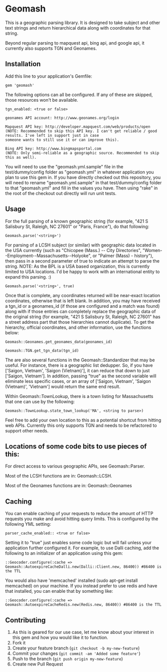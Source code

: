 # Geomash

This is a geographic parsing library. It is designed to take subject and other text strings and return hierarchical data
along with coordinates for that string.

Beyond regular parsing to mapquest api, bing api, and google api, it currently also supports TGN and Geonames.

## Installation

Add this line to your application's Gemfile:

    gem 'geomash'

The following options can all be configured. If any of these are skipped, those resources won't be
available.

    tgn_enabled: <true or false>

    geonames API account: http://www.geonames.org/login

    Mapquest API key: http://developer.mapquest.com/web/products/open
    (NOTE: Recommended to skip this API key. I can't get reliable / good results. I've left in support just in case
    someone wants to still use it or can improve this).

    Bing API key: http://www.bingmapsportal.com
    (NOTE: Only semi-reliable as a geographic source. Recommended to skip this as well).

You will need to use the "geomash.yml.sample" file in the test/dummy/config folder as "geomash.yml" in whatever
application you plan to use this gem in. If you have directly checked out this repository, you will need to rename
"geomash.yml.sample" in that test/dummy/config folder to that "geomash.yml" and fill in the values you have. Then using
"rake" in the root of the checkout out directly will run unit tests.

## Usage

For the full parsing of a known geographic string (for example, "421 S Salisbury St, Raleigh, NC 27601" or
"Paris, France"), do that following:

    Geomash.parse('<string>')

For parsing of a LCSH subject (or similar) with geographic data located in the USA currently (such as
"Chicopee (Mass.) -- City Directories", "Women--Employment--Massachusetts--Holyoke", or "Palmer (Mass) - history"),
then pass in a second parameter of true to indicate an attempt to parse the string. NOTE: As the BPL is a USA based
organization, this is currently limited to USA locations. I'd be happy to work with an international entity to expand
this parsing. :)

    Geomash.parse('<string>', true)

Once that is complete, any coordinates returned will be near-exact location coordinates, otherwise that is left blank.
In addition, you may have received a tgn_id or a geonames_id (if those are configured and a match was found) along with
if those entries can completely replace the geographic data of the original string (for example,
"421 S Salisbury St, Raleigh, NC 27601" has a street address part that those hierarchies cannot duplicate).
To get the hierarchy, official coordinates, and other information, use the functions below:

    Geomash::Geonames.get_geonames_data(geonames_id)

    Geomash::TGN.get_tgn_data(tgn_id)

The are also several functions in the Geomash::Standardizer that may be useful. For instance, there is a geographic list
dedupper. So, if you have ['Saigon, Vietnam', 'Saigon (Vietnam)'], it can reduce that down to just ['Saigon, Vietnam'].
In addition, passing "true" as the second variable will eliminate less specific cases, or an array of
['Saigon, Vietnam', 'Saigon (Vietnam)', 'Vietnam'] would return the same end result.

Within Geomash::TownLookup, there is a town listing for Massachusetts that one can use by the following:

    Geomash::TownLookup.state_town_lookup('MA', <string to parse>)

Feel free to add your own location to this as a potential shortcut from hitting web APIs. Currently this only supports
TGN and needs to be refactored to support other needs.

## Locations of some code bits to use pieces of this:

For direct access to various geographic APIs, see Geomash::Parser.

Most of the LCSH functions are in: Geomash::LCSH.

Most of the Geonames functions are in: Geomash::Geonames

## Caching

You can enable caching of your requests to reduce the amount of HTTP requests you make and avoid hitting query limits.
This is configured by the following YML setting:

    parser_cache_enabled:: <true or false>

Setting it to "true" just enables some code logic but will fail unless your application further configured it. For
example, to use Dalli caching, add the following to an initializer of an application using this gem:

    ::Geocoder.configure(:cache => Geomash::AutoexpireCacheDalli.new(Dalli::Client.new, 86400)) #86400 is the TTL

You would also have 'memcached' installed (sudo apt-get install memcached) on your machine. If you instead prefer to
use redis and have that installed, you can enable that by something like:

    ::Geocoder.configure(:cache => Geomash::AutoexpireCacheRedis.new(Redis.new, 86400)) #86400 is the TTL

## Contributing

1. As this is geared for our use case, let me know about your interest in this gem and how you would like it to function.
2. Fork it
3. Create your feature branch (`git checkout -b my-new-feature`)
4. Commit your changes (`git commit -am 'Added some feature'`)
5. Push to the branch (`git push origin my-new-feature`)
6. Create new Pull Request
